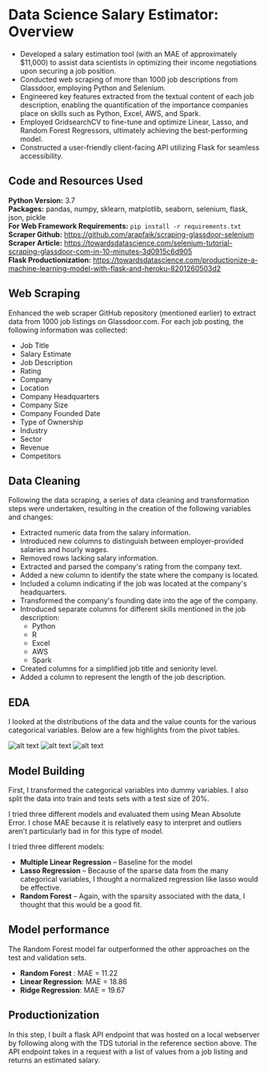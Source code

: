 # Data Science Salary Estimator: Overview
* Developed a salary estimation tool (with an MAE of approximately $11,000) to assist data scientists in optimizing their income negotiations upon securing a job position.
* Conducted web scraping of more than 1000 job descriptions from Glassdoor, employing Python and Selenium.
* Engineered key features extracted from the textual content of each job description, enabling the quantification of the importance companies place on skills such as Python, Excel, AWS, and Spark.
* Employed GridsearchCV to fine-tune and optimize Linear, Lasso, and Random Forest Regressors, ultimately achieving the best-performing model.
* Constructed a user-friendly client-facing API utilizing Flask for seamless accessibility.

## Code and Resources Used 
**Python Version:** 3.7  
**Packages:** pandas, numpy, sklearn, matplotlib, seaborn, selenium, flask, json, pickle  
**For Web Framework Requirements:**  ```pip install -r requirements.txt```  
**Scraper Github:** https://github.com/arapfaik/scraping-glassdoor-selenium  
**Scraper Article:** https://towardsdatascience.com/selenium-tutorial-scraping-glassdoor-com-in-10-minutes-3d0915c6d905  
**Flask Productionization:** https://towardsdatascience.com/productionize-a-machine-learning-model-with-flask-and-heroku-8201260503d2

## Web Scraping
Enhanced the web scraper GitHub repository (mentioned earlier) to extract data from 1000 job listings on Glassdoor.com. For each job posting, the following information was collected:
* Job Title
* Salary Estimate
* Job Description
* Rating
* Company
* Location
* Company Headquarters
* Company Size
* Company Founded Date
* Type of Ownership
* Industry
* Sector
* Revenue
* Competitors

## Data Cleaning
Following the data scraping, a series of data cleaning and transformation steps were undertaken, resulting in the creation of the following variables and changes:
* Extracted numeric data from the salary information.
* Introduced new columns to distinguish between employer-provided salaries and hourly wages.
* Removed rows lacking salary information.
* Extracted and parsed the company's rating from the company text.
* Added a new column to identify the state where the company is located.
* Included a column indicating if the job was located at the company's headquarters.
* Transformed the company's founding date into the age of the company.
* Introduced separate columns for different skills mentioned in the job description:
   * Python
   * R
   * Excel
   * AWS
   * Spark
* Created columns for a simplified job title and seniority level.
* Added a column to represent the length of the job description.

## EDA
I looked at the distributions of the data and the value counts for the various categorical variables. Below are a few highlights from the pivot tables. 

![alt text](https://github.com/PlayingNumbers/ds_salary_proj/blob/master/salary_by_job_title.PNG "Salary by Position")
![alt text](https://github.com/PlayingNumbers/ds_salary_proj/blob/master/positions_by_state.png "Job Opportunities by State")
![alt text](https://github.com/PlayingNumbers/ds_salary_proj/blob/master/correlation_visual.png "Correlations")

## Model Building 

First, I transformed the categorical variables into dummy variables. I also split the data into train and tests sets with a test size of 20%.   

I tried three different models and evaluated them using Mean Absolute Error. I chose MAE because it is relatively easy to interpret and outliers aren’t particularly bad in for this type of model.   

I tried three different models:
*	**Multiple Linear Regression** – Baseline for the model
*	**Lasso Regression** – Because of the sparse data from the many categorical variables, I thought a normalized regression like lasso would be effective.
*	**Random Forest** – Again, with the sparsity associated with the data, I thought that this would be a good fit. 

## Model performance
The Random Forest model far outperformed the other approaches on the test and validation sets. 
*	**Random Forest** : MAE = 11.22
*	**Linear Regression**: MAE = 18.86
*	**Ridge Regression**: MAE = 19.67

## Productionization 
In this step, I built a flask API endpoint that was hosted on a local webserver by following along with the TDS tutorial in the reference section above. The API endpoint takes in a request with a list of values from a job listing and returns an estimated salary. 


